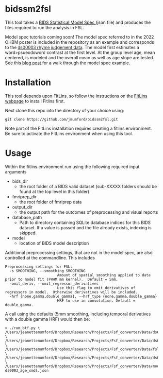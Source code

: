 bidssm2fsl
===
This tool takes a <a href=
'https://fitlins.readthedocs.io/en/latest/model.html'>BIDS Statistical Model Spec </a> (json file) and produces the files required to run the analysis in FSL.

Model spec tutorials coming soon!  The model spec referred to in the 2022 OHBM poster is included in the repository as an example and corresponds to the <a href='https://openneuro.org/datasets/ds000003/versions/00001'>ds00003 rhyme judgement data</a>.  The model first estimates a word>psueodoword contrast at the first level.  At the group level age, mean centered, is modeled and the overall mean as well as age slope are tested.  See this <a href='https://mumfordbrainstats.tumblr.com/post/685068677462228992/bidssm2fsl-connecting-bids-statistical-model'> blog post </a> for a walk through the model spec example.


Installation
======
This tool depends upon FitLins, so follow the instructions on the <a href='https://fitlins.readthedocs.io/en/latest/installation.html#manually-prepared-environment-python-3-6'> FitLins webpage</a> to install Fitlins first.  

Next clone this repo into the directory of your choice using:
```
git clone https://github.com/jmumford/bidssm2fsl.git
```
 Note part of the FitLins installation requires creating a fitlins environment.  Be sure to activate the FitLins environment when using this tool.

Usage
===
Within the fitlins environment run using the following required input arguments
* bids_dir
    *  the root folder of a BIDS valid dataset (sub-XXXXX folders should be found at the top level in this folder).
* fmriprep_dir
    * the root folder of fmriprep data
* output_dir
    * the output path for the outcomes of preprocessing and visual reports
* database_path
    * Path to directory containing SQLite database indices for this BIDS dataset. If a value is passed and the file already exists, indexing is skipped.
* model
    * location of BIDS model description

Additional preprocessing settings, that are not in the model spec, are also controlled at the commandline.  This includes
```
Preprocessing settings for FSL:
  -s SMOOTHING, --smoothing SMOOTHING
                        Amount of spatial smoothing applied to data prior to model fit (FWHM mm kernel).  Default = 5mm.
  -omit_deriv, --omit_regressor_derivatives
                        Use this flag to omit derivatives of regressors in model.  Otherwise derivatives will be included.
  -hrf {none,gamma,double_gamma}, --hrf_type {none,gamma,double_gamma}
                        HRF to use in convolution. Default = double_gamma.
```

A call using the defaults (5mm smoothing, including temporal derivatives with a double gamma HRF) would then be:

```
> ./run_btf.py \
/Users/jeanettemumford/Dropbox/Research/Projects/Fsf_converter/Data/ds003 \
/Users/jeanettemumford/Dropbox/Research/Projects/Fsf_converter/Data/ds003_fmriprep \
/Users/jeanettemumford/Dropbox/Research/Projects/Fsf_converter/Data/fsl_files \
/Users/jeanettemumford/Dropbox/Research/Projects/Fsf_converter/Data/ds003/dbcache \
/Users/jeanettemumford/Dropbox/Research/Projects/Fsf_converter/Data/model-ds0003_age_smdl.json
```

